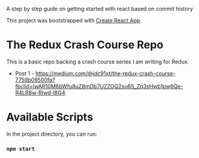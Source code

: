 A step by step guide on getting started with react based on commit history

This project was bootstrapped with [Create React App](https://github.com/facebook/create-react-app).

# The Redux Crash Course Repo

This is a basic repo backing a crash course series I am writing for Redux.

* Post 1 - https://medium.com/@jdc91xt/the-redux-crash-course-7759b09500fa?fbclid=IwAR10M6bWfu8uZ8mDb7UZZOQ2su6S_Zq3sHwb1pw6Qe-R4LR8w-Rlwd-l8G4

# Available Scripts

In the project directory, you can run:

### `npm start`

